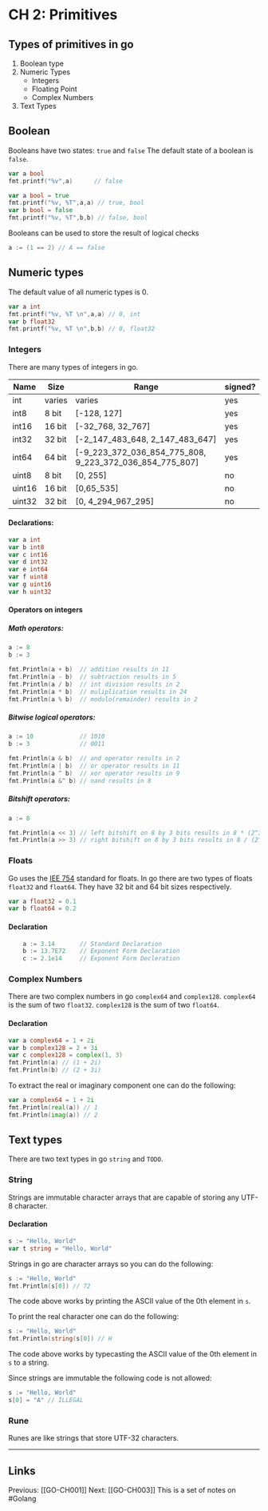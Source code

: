 # CH 2: Primitives

## Types of primitives in go
1. Boolean type
2. Numeric Types
	* Integers
	* Floating Point
	* Complex Numbers
3. Text Types 
## Boolean
Booleans have two states: ```true``` and ```false```
The default state of a boolean is ```false```.
```go
var a bool
fmt.printf("%v",a) 		// false
```
```go
var a bool = true
fmt.printf("%v, %T",a,a) // true, bool
var b bool = false
fmt.printf("%v, %T",b,b) // false, bool
```
Booleans can be used to store the result of logical checks
```go
a := (1 == 2) // A == false 
```
## Numeric types
The default value of all numeric types is 0.
```go
var a int
fmt.printf("%v, %T \n",a,a) // 0, int
var b float32
fmt.printf("%v, %T \n",b,b) // 0, float32

```
### Integers
There are many types of integers in go.

|Name|Size|Range|signed?|
|-|-|-|-|
|int|varies|varies|yes|
|int8|8 bit|\[-128, 127\]|yes|
|int16|16 bit|\[-32_768, 32_767\]|yes|
|int32|32 bit|\[-2_147_483_648, 2_147_483_647\]|yes|
|int64|64 bit|\[-9_223_372_036_854_775_808, 9_223_372_036_854_775_807\]|yes|
|uint8|8 bit|\[0, 255\]|no|
|uint16|16 bit|\[0,65_535\]|no|
|uint32|32 bit|\[0, 4_294_967_295\]|no|

#### Declarations:
```go
var a int
var b int8
var c int16
var d int32
var e int64
var f uint8
var g uint16
var h uint32
```

#### Operators on integers
##### Math operators:
```go
a := 8
b := 3

fmt.Println(a + b)	// addition results in 11
fmt.Println(a - b)	// subtraction results in 5
fmt.Println(a / b)	// int division results in 2 
fmt.Println(a * b)	// muliplication results in 24
fmt.Println(a % b)	// modulo(remainder) results in 2
```

##### Bitwise logical operators:
```go
a := 10 			// 1010
b := 3  			// 0011

fmt.Println(a & b)	// and operator results in 2 
fmt.Println(a | b)	// or operator results in 11
fmt.Println(a ^ b)	// xor operator results in 9 
fmt.Println(a &^ b)	// nand results in 8
```

##### Bitshift operators:
```go
a := 8

fmt.Println(a << 3)	// left bitshift on 8 by 3 bits results in 8 * (2^3) = 64 
fmt.Println(a >> 3)	// right bitshift on 8 by 3 bits results in 8 / (2^3) = 1 
```

### Floats
Go uses the [IEE 754](https://en.wikipedia.org/wiki/IEEE_754) standard for floats.
In go there are two types of floats ```float32``` and ```float64```. 
They have 32 bit and 64 bit sizes respectively.
```go
var a float32 = 0.1
var b float64 = 0.2
```

#### Declaration
```go
	a := 3.14		// Standard Declaration
	b := 13.7E72 	// Exponent Form Declaration 
	c := 2.1e14		// Exponent Form Decleration
```

### Complex Numbers
There are two complex numbers in go ```complex64``` and ```complex128```.
```complex64``` is the sum of two ```float32```.
```complex128``` is the sum of two ```float64```.
#### Declaration
```go
var a complex64 = 1 + 2i
var b complex128 = 2 + 3i
var c complex128 = complex(1, 3)
fmt.Println(a) // (1 + 2i)
fmt.Println(b) // (2 + 3i)
```
To extract the real or imaginary component one can do the following:
```go
var a complex64 = 1 + 2i
fmt.Println(real(a)) // 1 
fmt.Println(imag(a)) // 2
```

## Text types
There are two text types in go ```string``` and  ```TODO```.

### String
Strings are immutable character arrays that are capable of storing any UTF-8 character.
#### Declaration
```go
s := "Hello, World"
var t string = "Hello, World"
```
Strings in go are character arrays so you can do the following:
```go
s := "Hello, World"
fmt.Println(s[0]) // 72
```
The code above works by printing the ASCII value of the 0th element in ```s```.

To print the real character one can do the following:
```go
s := "Hello, World"
fmt.Println(string(s[0]) // H
```
The code above works by typecasting the ASCII value of the 0th element in ```s``` to a string.

Since strings are immutable the following code is not allowed:
```go
s := "Hello, World"
s[0] = "A" // ILLEGAL
```
### Rune
Runes are like strings that store UTF-32 characters.

---
## Links
Previous: [[GO-CH001]]
Next: [[GO-CH003]]
This is a set of notes on #Golang